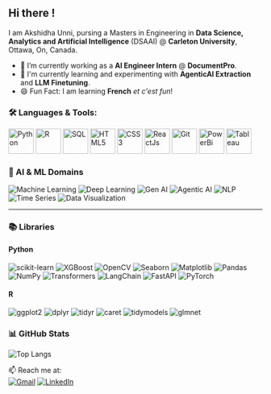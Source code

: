 ## Hi there !
I am Akshidha Unni, pursing a Masters in Engineering in **Data Science, Analytics and Artificial Intelligence** (DSAAI) @ **Carleton University**, Ottawa, On, Canada.
- 🔭 I’m currently working as a **AI Engineer Intern** @ **DocumentPro**.
- 🌱 I'm currently learning and experimenting with **AgenticAI Extraction** and **LLM Finetuning**.
- 😄 Fun Fact: I am learning **French** _et c'est fun_!
 
 ### 🛠️ Languages & Tools:  
 <p align="left">
  <img src="https://cdn.jsdelivr.net/gh/devicons/devicon/icons/python/python-original.svg" alt="Python" width="50" height="50"/>
  <img src="https://cdn.jsdelivr.net/gh/devicons/devicon/icons/r/r-original.svg" alt="R" width="50" height="50"/>
  <img src="https://cdn.jsdelivr.net/gh/devicons/devicon/icons/mysql/mysql-original.svg" alt="SQL" width="50" height="50"/>
  <img src="https://cdn.jsdelivr.net/gh/devicons/devicon/icons/html5/html5-original.svg" alt="HTML5" width="50" height="50"/>
  <img src="https://cdn.jsdelivr.net/gh/devicons/devicon/icons/css3/css3-original.svg" alt="CSS3" width="50" height="50"/>
  <img src ="https://cdn.jsdelivr.net/gh/devicons/devicon/icons/react/react-original.svg" alt="ReactJs" width="50" height="50"/>
  <img src="https://cdn.jsdelivr.net/gh/devicons/devicon/icons/git/git-original.svg" alt="Git" width="50" height="50"/>
  <img src="[https://cdn.jsdelivr.net/gh/devicons/devicon/icons/powerbi/powerbi-original.svg](https://img.icons8.com/color/48/power-bi.png)" alt="PowerBi" width="50" height="50"/>
  <img src="[https://cdn.jsdelivr.net/gh/devicons/devicon/icons/tableau/tableau-original.svg](https://img.icons8.com/color/48/tableau-software.png)" alt="Tableau" width="50" height="50"/>
</p>

### 🤖 AI & ML Domains
![Machine Learning](https://img.shields.io/badge/Machine%20Learning-blue?style=flat-square&logo=scikit-learn&logoColor=white)
![Deep Learning](https://img.shields.io/badge/Deep%20Learning-darkblue?style=flat-square&logo=pytorch&logoColor=white)
![Gen AI](https://img.shields.io/badge/Generative%20AI-black?style=flat-square&logo=OpenAI&logoColor=white)
![Agentic AI](https://img.shields.io/badge/Agentic%20AI-purple?style=flat-square&logo=autogpt&logoColor=white)
![NLP](https://img.shields.io/badge/Natural%20Language%20Processing-green?style=flat-square&logo=spacy&logoColor=white)
![Time Series](https://img.shields.io/badge/Time%20Series-ff7f50?style=flat-square&logo=clockify&logoColor=white)
![Data Visualization](https://img.shields.io/badge/Data%20Visualization-teal?style=flat-square&logo=plotly&logoColor=white)

---

### 📚 Libraries

#### Python
![scikit-learn](https://img.shields.io/badge/scikit--learn-F7931E?style=flat-square&logo=scikit-learn&logoColor=white)
![XGBoost](https://img.shields.io/badge/XGBoost-d9534f?style=flat-square)
![OpenCV](https://img.shields.io/badge/OpenCV-5C3EE8?style=flat-square&logo=opencv&logoColor=white)
![Seaborn](https://img.shields.io/badge/Seaborn-3776AB?style=flat-square)
![Matplotlib](https://img.shields.io/badge/Matplotlib-0080CD?style=flat-square)
![Pandas](https://img.shields.io/badge/Pandas-150458?style=flat-square&logo=pandas&logoColor=white)
![NumPy](https://img.shields.io/badge/NumPy-013243?style=flat-square&logo=numpy&logoColor=white)
![Transformers](https://img.shields.io/badge/HuggingFace%20Transformers-yellow?style=flat-square&logo=huggingface&logoColor=black)
![LangChain](https://img.shields.io/badge/LangChain-black?style=flat-square)
![FastAPI](https://img.shields.io/badge/FastAPI-009688?style=flat-square&logo=fastapi&logoColor=white)
![PyTorch](https://img.shields.io/badge/PyTorch-EE4C2C?style=flat-square&logo=pytorch&logoColor=white)

#### R
![ggplot2](https://img.shields.io/badge/ggplot2-2C3E50?style=flat-square)
![dplyr](https://img.shields.io/badge/dplyr-1F77B4?style=flat-square)
![tidyr](https://img.shields.io/badge/tidyr-17BECF?style=flat-square)
![caret](https://img.shields.io/badge/caret-FF7F0E?style=flat-square)
![tidymodels](https://img.shields.io/badge/tidymodels-8E44AD?style=flat-square)
![glmnet](https://img.shields.io/badge/glmnet-C0392B?style=flat-squaree)

### 📊 GitHub Stats

![Top Langs](https://github-readme-stats.vercel.app/api/top-langs/?username=akshidha-unni&layout=compact&theme=tokyonight)

📫 Reach me at:  
[![Gmail](https://img.shields.io/badge/Gmail-akshidha2002@gmail.com-red?style=flat&logo=gmail)](mailto:akshidha2002@gmail.com) [![LinkedIn](https://img.shields.io/badge/LinkedIn-Akshidha_Unni-blue?style=flat&logo=linkedin)](https://www.linkedin.com/in/akshidha-unni-5669271b0/)  

